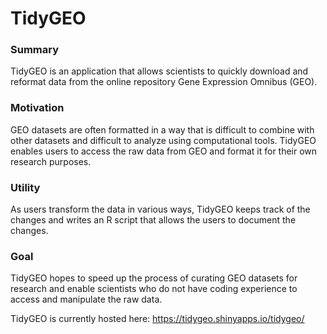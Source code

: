 # TidyGEO

### Summary
TidyGEO is an application that allows scientists to quickly download and reformat data from the online repository Gene Expression Omnibus (GEO). 

### Motivation
GEO datasets are often formatted in a way that is difficult to combine with other datasets and difficult to analyze using computational tools. TidyGEO enables users to access the raw data from GEO and format it for their own research purposes. 

### Utility
As users transform the data in various ways, TidyGEO keeps track of the changes and writes an R script that allows the users to document the changes. 

### Goal
TidyGEO hopes to speed up the process of curating GEO datasets for research and enable scientists who do not have coding experience to access and manipulate the raw data.

TidyGEO is currently hosted here: https://tidygeo.shinyapps.io/tidygeo/

